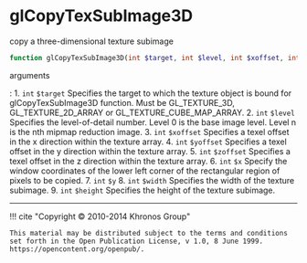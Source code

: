 # glCopyTexSubImage3D
copy a three-dimensional texture subimage

```php
function glCopyTexSubImage3D(int $target, int $level, int $xoffset, int $yoffset, int $zoffset, int $x, int $y, int $width, int $height) : void
```



arguments

:    1. `int` `$target` Specifies the target to which the texture object is bound
    for glCopyTexSubImage3D function. Must be <constant>GL_TEXTURE_3D</constant>,
    <constant>GL_TEXTURE_2D_ARRAY</constant> or
    <constant>GL_TEXTURE_CUBE_MAP_ARRAY</constant>.
    2. `int` `$level` Specifies the level-of-detail number. Level 0 is the base
    image level. Level n is the nth mipmap reduction image.
    3. `int` `$xoffset` Specifies a texel offset in the x direction within the
    texture array.
    4. `int` `$yoffset` Specifies a texel offset in the y direction within the
    texture array.
    5. `int` `$zoffset` Specifies a texel offset in the z direction within the
    texture array.
    6. `int` `$x` Specify the window coordinates of the lower left corner of the
    rectangular region of pixels to be copied.
    7. `int` `$y` 
    8. `int` `$width` Specifies the width of the texture subimage.
    9. `int` `$height` Specifies the height of the texture subimage.



---
     

!!! cite "Copyright © 2010-2014 Khronos Group"

    This material may be distributed subject to the terms and conditions set forth in the Open Publication License, v 1.0, 8 June 1999. https://opencontent.org/openpub/.